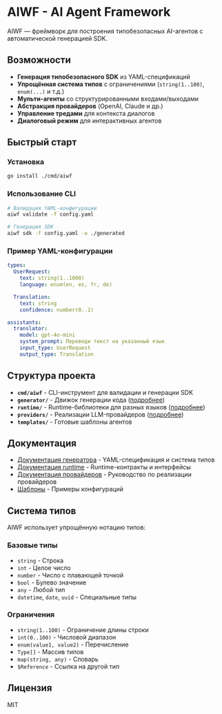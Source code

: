 # AIWF - AI Agent Framework

AIWF — фреймворк для построения типобезопасных AI-агентов с автоматической генерацией SDK.

## Возможности

- **Генерация типобезопасного SDK** из YAML-спецификаций
- **Упрощённая система типов** с ограничениями (`string(1..100)`, `enum(...)` и т.д.)
- **Мульти-агенты** со структурированными входами/выходами
- **Абстракция провайдеров** (OpenAI, Claude и др.)
- **Управление тредами** для контекста диалогов
- **Диалоговый режим** для интерактивных агентов

## Быстрый старт

### Установка

```bash
go install ./cmd/aiwf
```

### Использование CLI

```bash
# Валидация YAML-конфигурации
aiwf validate -f config.yaml

# Генерация SDK
aiwf sdk -f config.yaml -o ./generated
```

### Пример YAML-конфигурации

```yaml
types:
  UserRequest:
    text: string(1..1000)
    language: enum(en, es, fr, de)

  Translation:
    text: string
    confidence: number(0..1)

assistants:
  translator:
    model: gpt-4o-mini
    system_prompt: Переведи текст на указанный язык
    input_type: UserRequest
    output_type: Translation
```

## Структура проекта

- **`cmd/aiwf`** - CLI-инструмент для валидации и генерации SDK
- **`generator/`** - Движок генерации кода ([подробнее](./generator/README.md))
- **`runtime/`** - Runtime-библиотеки для разных языков ([подробнее](./runtime/README.md))
- **`providers/`** - Реализации LLM-провайдеров ([подробнее](./providers/README.md))
- **`templates/`** - Готовые шаблоны агентов

## Документация

- [Документация генератора](./generator/README.md) - YAML-спецификация и система типов
- [Документация runtime](./runtime/README.md) - Runtime-контракты и интерфейсы
- [Документация провайдеров](./providers/README.md) - Руководство по реализации провайдеров
- [Шаблоны](./templates/README.md) - Примеры конфигураций

## Система типов

AIWF использует упрощённую нотацию типов:

### Базовые типы
- `string` - Строка
- `int` - Целое число
- `number` - Число с плавающей точкой
- `bool` - Булево значение
- `any` - Любой тип
- `datetime`, `date`, `uuid` - Специальные типы

### Ограничения
- `string(1..100)` - Ограничение длины строки
- `int(0..100)` - Числовой диапазон
- `enum(value1, value2)` - Перечисление
- `Type[]` - Массив типов
- `map(string, any)` - Словарь
- `$Reference` - Ссылка на другой тип

## Лицензия

MIT
